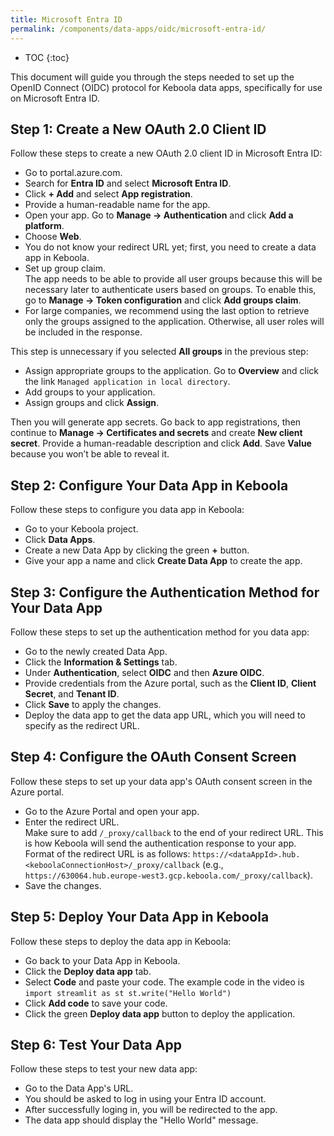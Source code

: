 ```yaml
---
title: Microsoft Entra ID
permalink: /components/data-apps/oidc/microsoft-entra-id/
---
```


* TOC
{:toc}

This document will guide you through the steps needed to set up the OpenID Connect (OIDC) protocol for Keboola data apps, specifically for use on Microsoft Entra ID.

## Step 1: Create a New OAuth 2.0 Client ID
Follow these steps to create a new OAuth 2.0 client ID in Microsoft Entra ID:

- Go to portal.azure.com.
- Search for **Entra ID** and select **Microsoft Entra ID**.
- Click **+ Add** and select **App registration**.
- Provide a human-readable name for the app.
- Open your app. Go to **Manage → Authentication** and click **Add a platform**.
- Choose **Web**.
- You do not know your redirect URL yet; first, you need to create a data app in Keboola. 
- Set up group claim. <br>The app needs to be able to provide all user groups because this will be necessary later to authenticate users based on groups. To enable  this, go to **Manage -> Token configuration** and click **Add groups claim**. 
- For large companies, we recommend using the last option to retrieve only the groups assigned to the application. Otherwise, all user roles will be included in the response.

This step is unnecessary if you selected **All groups** in the previous step: 
- Assign appropriate groups to the application. Go to **Overview** and click the link `Managed application in local directory`.
- Add groups to your application.
- Assign groups and click **Assign**.

Then you will generate app secrets. Go back to app registrations, then continue to **Manage -> Certificates and secrets** and create **New client secret**.
Provide a human-readable description and click **Add**. Save **Value** because you won’t be able to reveal it.

## Step 2: Configure Your Data App in Keboola
Follow these steps to configure you data app in Keboola:

- Go to your Keboola project.
- Click **Data Apps**.
- Create a new Data App by clicking the green **+** button.
- Give your app a name and click **Create Data App** to create the app.

## Step 3: Configure the Authentication Method for Your Data App
Follow these steps to set up the authentication method for you data app:

- Go to the newly created Data App.
- Click the **Information & Settings** tab.
- Under **Authentication**, select **OIDC** and then **Azure OIDC**.
- Provide credentials from the Azure portal, such as the **Client ID**, **Client Secret**, and **Tenant ID**.
- Click **Save** to apply the changes.
- Deploy the data app to get the data app URL, which you will need to specify as the redirect URL.

## Step 4: Configure the OAuth Consent Screen
Follow these steps to set up your data app's OAuth consent screen in the Azure portal.

- Go to the Azure Portal and open your app.
- Enter the redirect URL. <br>Make sure to add `/_proxy/callback` to the end of your redirect URL. This is how Keboola will send the authentication response to your app. Format of the redirect URL is as follows:
`https://<dataAppId>.hub.<keboolaConnectionHost>/_proxy/callback` (e.g., `https://630064.hub.europe-west3.gcp.keboola.com/_proxy/callback`).
- Save the changes.

## Step 5: Deploy Your Data App in Keboola
Follow these steps to deploy the data app in Keboola:

- Go back to your Data App in Keboola.
- Click the **Deploy data app** tab.
- Select **Code** and paste your code. The example code in the video is `import streamlit as st st.write("Hello World")`
- Click **Add code** to save your code.
- Click the green **Deploy data app** button to deploy the application.

## Step 6: Test Your Data App
Follow these steps to test your new data app:

- Go to the Data App's URL.
- You should be asked to log in using your Entra ID account.
- After successfully loging in, you will be redirected to the app.
- The data app should display the "Hello World" message.
